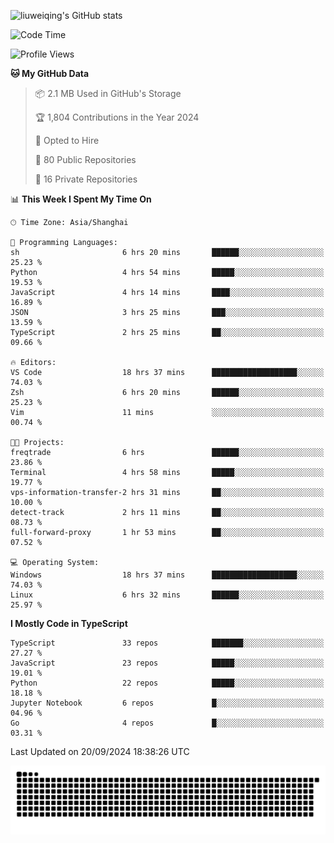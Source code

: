 ![liuweiqing's GitHub stats](https://github-readme-stats.vercel.app/api?username=14790897&show_icons=true&locale=cn&include_all_commits=true&count_private=true)

<!--START_SECTION:waka-->
![Code Time](http://img.shields.io/badge/Code%20Time-1%2C417%20hrs%202%20mins-blue)

![Profile Views](http://img.shields.io/badge/Profile%20Views-39-blue)

**🐱 My GitHub Data** 

> 📦 2.1 MB Used in GitHub's Storage 
 > 
> 🏆 1,804 Contributions in the Year 2024
 > 
> 💼 Opted to Hire
 > 
> 📜 80 Public Repositories 
 > 
> 🔑 16 Private Repositories 
 > 
📊 **This Week I Spent My Time On** 

```text
🕑︎ Time Zone: Asia/Shanghai

💬 Programming Languages: 
sh                       6 hrs 20 mins       ██████░░░░░░░░░░░░░░░░░░░   25.23 % 
Python                   4 hrs 54 mins       █████░░░░░░░░░░░░░░░░░░░░   19.53 % 
JavaScript               4 hrs 14 mins       ████░░░░░░░░░░░░░░░░░░░░░   16.89 % 
JSON                     3 hrs 25 mins       ███░░░░░░░░░░░░░░░░░░░░░░   13.59 % 
TypeScript               2 hrs 25 mins       ██░░░░░░░░░░░░░░░░░░░░░░░   09.66 % 

🔥 Editors: 
VS Code                  18 hrs 37 mins      ███████████████████░░░░░░   74.03 % 
Zsh                      6 hrs 20 mins       ██████░░░░░░░░░░░░░░░░░░░   25.23 % 
Vim                      11 mins             ░░░░░░░░░░░░░░░░░░░░░░░░░   00.74 % 

🐱‍💻 Projects: 
freqtrade                6 hrs               ██████░░░░░░░░░░░░░░░░░░░   23.86 % 
Terminal                 4 hrs 58 mins       █████░░░░░░░░░░░░░░░░░░░░   19.77 % 
vps-information-transfer-2 hrs 31 mins       ██░░░░░░░░░░░░░░░░░░░░░░░   10.00 % 
detect-track             2 hrs 11 mins       ██░░░░░░░░░░░░░░░░░░░░░░░   08.73 % 
full-forward-proxy       1 hr 53 mins        ██░░░░░░░░░░░░░░░░░░░░░░░   07.52 % 

💻 Operating System: 
Windows                  18 hrs 37 mins      ███████████████████░░░░░░   74.03 % 
Linux                    6 hrs 32 mins       ██████░░░░░░░░░░░░░░░░░░░   25.97 % 
```

**I Mostly Code in TypeScript** 

```text
TypeScript               33 repos            ███████░░░░░░░░░░░░░░░░░░   27.27 % 
JavaScript               23 repos            █████░░░░░░░░░░░░░░░░░░░░   19.01 % 
Python                   22 repos            █████░░░░░░░░░░░░░░░░░░░░   18.18 % 
Jupyter Notebook         6 repos             █░░░░░░░░░░░░░░░░░░░░░░░░   04.96 % 
Go                       4 repos             █░░░░░░░░░░░░░░░░░░░░░░░░   03.31 % 
```




 Last Updated on 20/09/2024 18:38:26 UTC
<!--END_SECTION:waka-->

<picture>
  <source media="(prefers-color-scheme: dark)" srcset="https://raw.githubusercontent.com/14790897/14790897/output/github-contribution-grid-snake-dark.svg" />
  <source media="(prefers-color-scheme: light)" srcset="https://raw.githubusercontent.com/14790897/14790897/output/github-contribution-grid-snake.svg" />
  <img alt="github-snake" src="https://raw.githubusercontent.com/14790897/14790897/output/github-contribution-grid-snake.svg" />
</picture>
